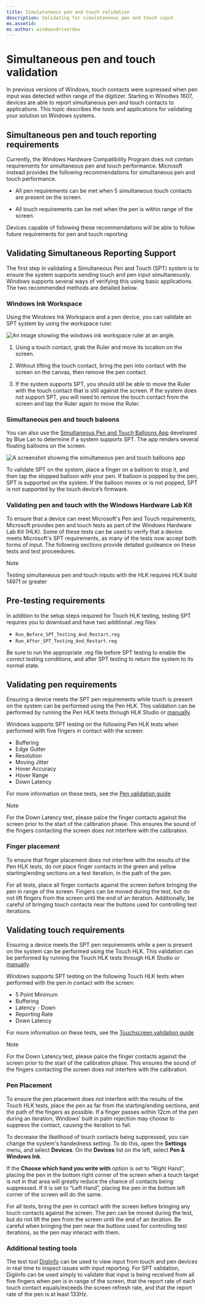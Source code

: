 ```yaml
---
title: Simulataneous pen and touch validation
description: Validating for simulataneous pen and touch input.
ms.assetid: 
ms.author: windowsdriverdev
---
```


# Simultaneous pen and touch validation

In previous versions of Windows, touch contacts were supressed when pen input was detected within range of the digitizer. Starting in Winodws 1607, devices are able to report simultaneous pen and touch contacts to applications. This topic describes the tools and applications for validating your solution on Windows systems. 

## Simultaneous pen and touch reporting requirements 

Currently, the Windows Hardware Compatibility Program does not contain requirements for simultaneous pen and touch performance. Microsoft instead provides the following recommendations for simultaneous pen and touch performance.

* All pen requirements can be met when 5 simultaneous touch contacts are present on the screen.

* All touch requirements can be met when the pen is within range of the screen.

Devices capable of following these recommendations will be able to follow future requirements for pen and touch reporting

## Validating Simultaneous Reporting Support

The first step in validating a Simultaneous Pen and Touch (SPT) system is to ensure the system supports sending touch and pen input simultaneously. Windows supports several ways of verifying this using basic applications. The two recommended methods are detailed below.

### Windows Ink Workspace

Using the Windows Ink Workspace and a pen device, you can validate an SPT system by using the workspace ruler.  

![An image showing the windows ink workspace ruler at an angle.](../images/windows-ink-ruler.png)

1. Using a touch contact, grab the Ruler and move its location on the screen. 

2. Without lifting the touch contact, bring the pen into contact with the screen on the canvas, then remove the pen contact. 

3. If the system supports SPT, you should still be able to move the Ruler with the touch contact that is still against the screen. If the system does not support SPT, you will need to remove the touch contact from the screen and tap the Ruler again to move the Ruler.

### Simultaneous pen and touch baloons

You can also use the [Simultaneous Pen and Touch Balloons App](https://www.microsoft.com/store/apps/9nblggh40gjd) developed by Blue Lan to determine if a system supports SPT. The app renders several floating balloons on the screen.

![A screenshot showing the simultaneous pen and touch balloons app](../images/pen-and-touch-balloons.jpg)

To validate SPT on the system, place a finger on a balloon to stop it, and then tap the stopped balloon with your pen. If balloon is popped by the pen, SPT is supported on the system. If the balloon moves or is not popped, SPT is not supported by the touch device’s firmware.

### Validating pen and touch with the Windows Hardware Lab Kit

To ensure that a device can meet Microsoft's Pen and Touch requirements, Microsoft provides pen and touch tests as part of the Windows Hardware Lab Kit (HLK). Some of these tests can be used to verify that a device meets Microsoft's SPT requirements, as many of the tests now accept both forms of input. The following sections provide detailed guideance on these tests and test proceedures.

> [!NOTE]
> Testing simultaneous pen and touch inputs with the HLK requires HLK build 14971 or greater

## Pre-testing requirements 

In addition to the setup steps required for Touch HLK testing, testing SPT requires you to download and have two additional .reg files:
* `Run_Before_SPT_Testing_And_Restart.reg`
* `Run_After_SPT_Testing_And_Restart.reg`

Be sure to run the appropriate .reg file before SPT testing to enable the correct testing conditions, and after SPT testing to return the system to its normal state.

## Validating pen requirements

Ensuring a device meets the SPT pen requirements while touch is present on the system can be performed using the Pen HLK. This validation can be performed by running the Pen HLK tests through HLK Studio or [manually](https://docs.microsoft.com/windows-hardware/design/component-guidelines/appendix).

Windows supports SPT testing on the following Pen HLK tests when performed with five fingers in contact with the screen:

* Buffering
* Edge Gutter
* Resolution
* Moving Jitter
* Hover Accuracy
* Hover Range
* Down Latency


For more information on these tests, see the [Pen validation guide](https://docs.microsoft.com/windows-hardware/design/component-guidelines/pen-validation-guide)

> [!NOTE]
> For the Down Latency test, please palce the finger contacts against the screen prior to the start of the calibration phase. This ensures the sound of the fingers contacting the screen does not interfere with the calibration. 

### Finger placement 

To ensure that finger placement does not interfere with the results of the Pen HLK tests, do not place finger contacts in the green and yellow starting/ending sections on a test iteration, in the path of the pen. 

For all tests, place all finger contacts against the screen before bringing the pen in range of the screen. Fingers can be moved during the test, but do not lift fingers from the screen until the end of an iteration. Additionally, be careful of bringing touch contacts near the buttons used for controlling test iterations.

## Validating touch requirements

Ensuring a device meets the SPT pen requirements while a pen is present on the system can be performed using the Touch HLK. This validation can be performed by running the Touch HLK tests through HLK Studio or [manually](https://docs.microsoft.com/windows-hardware/design/component-guidelines/appendix).

Windows supports SPT testing on the following Touch HLK tests when performed with the pen in contact with the screen:

* 5 Point Minimum
* Buffering
* Latency - Down
* Reporting Rate
* Down Latency

For more information on these tests, see the [Touchscreen validation guide](https://msdn.microsoft.com/library/windows/hardware/mt604231)

> [!NOTE]
> For the Down Latency test, please palce the finger contacts against the screen prior to the start of the calibration phase. This ensures the sound of the fingers contacting the screen does not interfere with the calibration. 

### Pen Placement

To ensure the pen placement does not interfere with the results of the Touch HLK tests, place the pen as far from the starting/ending sections,  and the path of the fingers as possible. If a finger passes within 12cm of the pen during an iteration, Windows’ built in palm rejection may choose to suppress the contact, causing the iteration to fail. 

To decrease the likelihood of touch contacts being suppressed, you can change the system's handedness setting. To do this, open the **Settings** menu, and select **Devices**. On the **Devices** list on the left, select **Pen & Windows Ink**. 

If the **Choose which hand you write with** option is set to "Right Hand", placing the pen in the bottom right corner of the screen when a touch target is not in that area will greatly reduce the chance of contacts being suppressed. If it is set to “Left Hand”, placing the pen in the bottom left corner of the screen will do the same. 

For all tests, bring the pen in contact with the screen before bringing any touch contacts against the screen. The pen can be moved during the test, but do not lift the pen from the screen until the end of an iteration. Be careful when bringing the pen near the buttons used for controlling test iterations, as the pen may interact with them.

### Additional testing tools

The test tool [Digiinfo](http://connect.microsoft.com/site1304/Downloads/DownloadDetails.aspx?DownloadID=62352) can be used to view input from touch and pen devices in real time to inspect issues with input reporting. For SPT validation, Digiinfo can be used simply to validate that input is being received from all five fingers when pen is in range of the screen, that the report rate of each touch contact equals/exceeds the screen refresh rate, and that the report rate of the pen is at least 133Hz. 